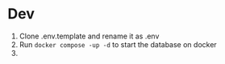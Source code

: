 # Dev
1. Clone .env.template and rename it as .env
2. Run ```docker compose -up -d``` to start the database on docker
3. 